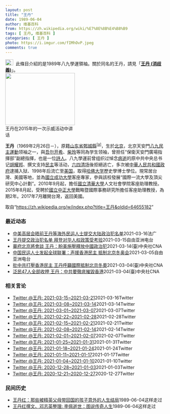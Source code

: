 ```yaml
---
layout: post
title: "王丹"
date: 1989-06-04
author: 维基百科
from: https://zh.wikipedia.org/wiki/%E7%8E%8B%E4%B8%B9
tags: [ 王丹, 维基百科 ]
categories: [ 王丹 ]
photo: https://i.imgur.com/fIMhOvP.jpeg
comments: true
---
```

<div class="mw-parser-output"><div role="note" class="hatnote navigation-not-searchable"><a href="/wiki/Wikipedia:%E6%B6%88%E6%AD%A7%E4%B9%89" title="Wikipedia:消歧义"><img alt="Disambig gray.svg" src="//upload.wikimedia.org/wikipedia/commons/thumb/5/5f/Disambig_gray.svg/25px-Disambig_gray.svg.png" decoding="async" width="25" height="19" srcset="//upload.wikimedia.org/wikipedia/commons/thumb/5/5f/Disambig_gray.svg/38px-Disambig_gray.svg.png 1.5x, //upload.wikimedia.org/wikipedia/commons/thumb/5/5f/Disambig_gray.svg/50px-Disambig_gray.svg.png 2x" data-file-width="220" data-file-height="168"></a>&nbsp;&nbsp;此條目介紹的是1989年八九學運領袖。關於同名的王丹，請見「<b><a href="/wiki/%E7%8E%8B%E4%B8%B9_(%E6%B6%88%E6%AD%A7%E7%BE%A9)" class="mw-disambig" title="王丹 (消歧義)">王丹 (消歧義)</a></b>」。</div>


<div class="thumb tright"><div class="thumbinner" style="width:222px;"><a href="/wiki/File:%E5%8F%B0%E7%81%A3%E5%85%AC%E6%B0%91%E5%9C%98%E9%AB%94%E5%89%8D%E5%BE%80%E8%8B%B1%E5%9C%8B%E9%A7%90%E5%8F%B0%E4%BB%A3%E8%A1%A8%E8%99%95%E6%8A%97%E8%AD%B0_01.jpg" class="image"><img alt="" src="//upload.wikimedia.org/wikipedia/commons/thumb/0/06/%E5%8F%B0%E7%81%A3%E5%85%AC%E6%B0%91%E5%9C%98%E9%AB%94%E5%89%8D%E5%BE%80%E8%8B%B1%E5%9C%8B%E9%A7%90%E5%8F%B0%E4%BB%A3%E8%A1%A8%E8%99%95%E6%8A%97%E8%AD%B0_01.jpg/220px-%E5%8F%B0%E7%81%A3%E5%85%AC%E6%B0%91%E5%9C%98%E9%AB%94%E5%89%8D%E5%BE%80%E8%8B%B1%E5%9C%8B%E9%A7%90%E5%8F%B0%E4%BB%A3%E8%A1%A8%E8%99%95%E6%8A%97%E8%AD%B0_01.jpg" decoding="async" width="220" height="165" class="thumbimage" srcset="//upload.wikimedia.org/wikipedia/commons/thumb/0/06/%E5%8F%B0%E7%81%A3%E5%85%AC%E6%B0%91%E5%9C%98%E9%AB%94%E5%89%8D%E5%BE%80%E8%8B%B1%E5%9C%8B%E9%A7%90%E5%8F%B0%E4%BB%A3%E8%A1%A8%E8%99%95%E6%8A%97%E8%AD%B0_01.jpg/330px-%E5%8F%B0%E7%81%A3%E5%85%AC%E6%B0%91%E5%9C%98%E9%AB%94%E5%89%8D%E5%BE%80%E8%8B%B1%E5%9C%8B%E9%A7%90%E5%8F%B0%E4%BB%A3%E8%A1%A8%E8%99%95%E6%8A%97%E8%AD%B0_01.jpg 1.5x, //upload.wikimedia.org/wikipedia/commons/thumb/0/06/%E5%8F%B0%E7%81%A3%E5%85%AC%E6%B0%91%E5%9C%98%E9%AB%94%E5%89%8D%E5%BE%80%E8%8B%B1%E5%9C%8B%E9%A7%90%E5%8F%B0%E4%BB%A3%E8%A1%A8%E8%99%95%E6%8A%97%E8%AD%B0_01.jpg/440px-%E5%8F%B0%E7%81%A3%E5%85%AC%E6%B0%91%E5%9C%98%E9%AB%94%E5%89%8D%E5%BE%80%E8%8B%B1%E5%9C%8B%E9%A7%90%E5%8F%B0%E4%BB%A3%E8%A1%A8%E8%99%95%E6%8A%97%E8%AD%B0_01.jpg 2x" data-file-width="4000" data-file-height="3000"></a>  <div class="thumbcaption"><div class="magnify"><a href="/wiki/File:%E5%8F%B0%E7%81%A3%E5%85%AC%E6%B0%91%E5%9C%98%E9%AB%94%E5%89%8D%E5%BE%80%E8%8B%B1%E5%9C%8B%E9%A7%90%E5%8F%B0%E4%BB%A3%E8%A1%A8%E8%99%95%E6%8A%97%E8%AD%B0_01.jpg" class="internal" title="放大"></a></div>王丹在2015年的一次示威活动中讲话</div></div></div>
<p><b>王丹</b>（1969年2月26日<span class="useeditintro" title="Template:BLP editintro">－</span>），原籍<a href="/wiki/%E5%B1%B1%E4%B8%9C%E7%9C%81" title="山东省">山东省</a><a href="/wiki/%E9%84%84%E5%9F%8E%E7%B8%A3" class="mw-redirect" title="鄄城縣">鄄城縣</a><sup id="cite_ref-2" class="reference"><a href="#cite_note-2">[a]</a></sup>，生於<a href="/wiki/%E5%8C%97%E4%BA%AC" class="mw-redirect" title="北京">北京</a>，北京天安門<a href="/wiki/%E5%85%AD%E5%9B%9B%E4%BA%8B%E4%BB%B6" title="六四事件">八九民主運動</a>领袖之一，與<a href="/wiki/%E5%90%BE%E5%B0%94%E5%BC%80%E5%B8%8C" class="mw-redirect" title="吾尔开希">吾尔开希</a>、<a href="/wiki/%E6%9F%B4%E7%8E%B2" title="柴玲">柴玲</a>等同為学生领袖，曾担任“保衛天安門廣場指揮部”副總指揮，也是一位<a href="/wiki/%E8%A9%A9%E4%BA%BA" class="mw-redirect" title="詩人">詩人</a>。八九學運前曾组织过悼念<a href="/wiki/%E8%83%A1%E8%80%80%E9%82%A6%E4%B9%8B%E6%AD%BB" title="胡耀邦之死">病逝</a>的原中共中央总书记<a href="/wiki/%E8%83%A1%E8%80%80%E9%82%A6" title="胡耀邦">胡耀邦</a>、撰文支持<a href="/wiki/%E6%B0%91%E4%B8%BB" title="民主">民主</a>等活动，<a href="/wiki/%E5%85%AD%E5%9B%9B%E6%B8%85%E5%9C%BA" title="六四清场">六四清场</a>後拒絕逃亡，多次被<a href="/wiki/%E4%B8%AD%E8%8F%AF%E4%BA%BA%E6%B0%91%E5%85%B1%E5%92%8C%E5%9C%8B%E6%94%BF%E5%BA%9C" title="中華人民共和國政府">中華人民共和國政府</a>逮捕入狱、1998年后流亡至<a href="/wiki/%E7%BE%8E%E5%9B%BD" title="美国">美国</a>，取得<a href="/wiki/%E5%93%88%E4%BD%9B%E5%A4%A7%E5%AD%A6" title="哈佛大学">哈佛大学</a>歷史學博士學位。現常居台灣、美國等地，並為<a href="/wiki/%E5%9C%8B%E7%AB%8B%E6%88%90%E5%8A%9F%E5%A4%A7%E5%AD%B8" title="國立成功大學">國立成功大學</a>客座專家，參與該校發展“國際一流大學及頂尖研究中心計劃”。2010年9月起，擔任<a href="/wiki/%E5%9C%8B%E7%AB%8B%E6%B8%85%E8%8F%AF%E5%A4%A7%E5%AD%B8" title="國立清華大學">國立清華大學</a>人文社會學院客座助理教授。2015年8月起，受聘於<a href="/wiki/%E5%9C%8B%E7%AB%8B%E4%B8%AD%E6%AD%A3%E5%A4%A7%E5%AD%B8" title="國立中正大學">國立中正大學</a>戰略暨國際事務研究所擔任客座助理教授，為期2年。2017年7月離開台灣，返回美國。
</p>
</div><noscript><img src="//zh.wikipedia.org/wiki/Special:CentralAutoLogin/start?type=1x1" alt="" title="" width="1" height="1" style="border: none; position: absolute;"></noscript>
<div class="printfooter">取自“<a dir="ltr" href="https://zh.wikipedia.org/w/index.php?title=王丹&amp;oldid=64655182">https://zh.wikipedia.org/w/index.php?title=王丹&amp;oldid=64655182</a>”</div><div id="recent-news"><h3>最近动态</h3><ul><li><a href="https://nodebe4.github.io/waimei/2021-03-16/%E4%B8%AD%E7%BE%8E%E9%AB%98%E5%B1%82%E4%BC%9A%E6%99%A4%E5%89%8D%E7%8E%8B%E4%B8%B9%E7%AD%89%E6%B5%B7%E5%A4%96%E6%B0%91%E8%BF%90%E4%BA%BA%E5%A3%AB%E6%8F%90%E4%BA%A4%E5%A4%A7%E9%99%86%E6%94%BF%E6%B2%BB%E7%8A%AF%E5%90%8D%E5%8D%95" title="中美高层会晤前王丹等海外民运人士提交大陆政治犯名单—— 16/03/2021 - 19:50 3月18日美中高层会晤前夕，八九学运领袖王丹等海外民运人士致信美国国家安全委员会和美国国务院，提交了...">中美高层会晤前王丹等海外民运人士提交大陆政治犯名单</a><time>2021-03-16</time><a class="tag">法广</a></li>
<li><a href="https://nodebe4.github.io/waimei/2021-03-15/%E7%8E%8B%E4%B8%B9%E6%8F%90%E4%BA%A4%E6%94%BF%E6%B2%BB%E7%8A%AF%E5%90%8D%E5%8D%95-%E6%8B%9C%E7%99%BB%E5%AF%B9%E5%8D%8E%E4%BA%BA%E6%9D%83%E6%94%BF%E7%AD%96%E5%8F%97%E8%80%83%E9%AA%8C" title="王丹提交政治犯名单 拜登对华人权政策受考验—— 美中高层会晤在即，八九学运领袖王丹呼吁美国在会谈中敦促中方释放大批政治犯。多位海外民运人士认为，每个人负有为狱中政治犯奔走发声的义务，同时警示拜登...">王丹提交政治犯名单 拜登对华人权政策受考验</a><time>2021-03-15</time><a class="tag">自由亚洲电台</a></li>
<li><a href="https://nodebe4.github.io/waimei/2021-03-14/%E8%8F%AF%E5%BA%9C%E5%8C%97%E4%BA%AC%E5%B0%87%E6%9C%83%E8%AB%87-%E7%8E%8B%E4%B8%B9-%E7%9B%BC%E7%BE%8E%E6%96%BD%E5%A3%93%E9%87%8B%E6%94%BE%E4%B8%AD%E5%9C%8B%E6%94%BF%E6%B2%BB%E7%8A%AF" title="華府北京將會談 王丹：盼美施壓釋放中國政治犯—— （中央社台北15日電）美中高層將於18日在阿拉斯加會晤，旅居美國的中國民運人士王丹今天在臉書發文說，中國海外反對派智庫向美國政府提出了一份名單，...">華府北京將會談  王丹：盼美施壓釋放中國政治犯</a><time>2021-03-14</time><a class="tag">(臺)中央社CNA</a></li>
<li><a href="https://nodebe4.github.io/waimei/2021-03-05/%E4%B8%AD%E5%9B%BD%E6%B0%91%E8%BF%90%E4%BA%BA%E5%A3%AB%E5%8F%91%E8%B5%B7%E5%85%A8%E7%90%83%E8%81%94%E7%BD%B2-%E5%A3%B0%E6%8F%B4%E9%A6%99%E6%B8%AF%E6%B0%91%E4%B8%BB-%E6%8A%B5%E5%88%B6%E5%8C%97%E4%BA%AC%E5%86%AC%E5%A5%A5%E4%BC%9A" title="中国民运人士发起全球联署：声援香港民主 抵制北京冬奥会—— 近二百名各界人士日前参与全球联署，声援香港民主，呼吁抵制北京2022年冬奥会。活动发起人之一、中国民运人士王丹表示，相关联署声明已发送...">中国民运人士发起全球联署：声援香港民主   抵制北京冬奥会</a><time>2021-03-05</time><a class="tag">自由亚洲电台</a></li>
<li><a href="https://nodebe4.github.io/waimei/2021-03-04/%E6%89%B9%E4%B8%AD%E5%85%B1%E6%89%93%E5%A3%93%E9%A6%99%E6%B8%AF%E6%B0%91%E4%B8%BB-%E7%8E%8B%E4%B8%B9%E5%91%BC%E7%B1%B2%E5%9C%8B%E9%9A%9B%E6%8A%B5%E5%88%B6%E5%8C%97%E4%BA%AC%E5%86%AC%E5%A5%A7" title="批中共打壓香港民主 王丹呼籲國際抵制北京冬奧—— （中央社台北5日電）香港47名泛民主派人士被控涉嫌違反國安法，於昨日晚間全數收押。中國民運人士王丹今天表示，國際應抵制中國侵害人權與壓迫的行為，...">批中共打壓香港民主  王丹呼籲國際抵制北京冬奧</a><time>2021-03-04</time><a class="tag">(臺)中央社CNA</a></li>
<li><a href="https://nodebe4.github.io/waimei/2021-03-04/%E6%B3%9B%E6%B0%9147%E4%BA%BA%E5%85%A8%E9%83%A8%E6%94%B6%E6%8A%BC-%E7%8E%8B%E4%B8%B9-%E4%B8%AD%E5%85%B1%E8%A6%81%E5%BE%B9%E5%BA%95%E6%91%A7%E6%AF%80%E9%A6%99%E6%B8%AF" title="泛民47人全部收押 王丹：中共要徹底摧毀香港—— （中央社台北4日電）香港泛民主派47人被控涉嫌違反國安法案，經過法院4天馬拉松式審理後，47人今晚全部被收押。中國民運人士王丹隨即發文痛批中共「...">泛民47人全部收押  王丹：中共要徹底摧毀香港</a><time>2021-03-04</time><a class="tag">(臺)中央社CNA</a></li>
</ul></div><div id="open-opinion"><h3>相关言论</h3><ul><li><a href="https://nodebe4.github.io/opinion/2021-03-16/wangdan1989/" title="wangdan1989">Twitter @王丹: 2021-03-15~2021-03-21</a><time>2021-03-16</time><a class="tag">Twitter</a></li>
<li><a href="https://nodebe4.github.io/opinion/2021-03-14/wangdan1989/" title="wangdan1989">Twitter @王丹: 2021-03-08~2021-03-14</a><time>2021-03-14</time><a class="tag">Twitter</a></li>
<li><a href="https://nodebe4.github.io/opinion/2021-03-07/wangdan1989/" title="wangdan1989">Twitter @王丹: 2021-03-01~2021-03-07</a><time>2021-03-07</time><a class="tag">Twitter</a></li>
<li><a href="https://nodebe4.github.io/opinion/2021-02-28/wangdan1989/" title="wangdan1989">Twitter @王丹: 2021-02-22~2021-02-28</a><time>2021-02-28</time><a class="tag">Twitter</a></li>
<li><a href="https://nodebe4.github.io/opinion/2021-02-21/wangdan1989/" title="wangdan1989">Twitter @王丹: 2021-02-15~2021-02-21</a><time>2021-02-21</time><a class="tag">Twitter</a></li>
<li><a href="https://nodebe4.github.io/opinion/2021-02-14/wangdan1989/" title="wangdan1989">Twitter @王丹: 2021-02-08~2021-02-14</a><time>2021-02-14</time><a class="tag">Twitter</a></li>
<li><a href="https://nodebe4.github.io/opinion/2021-02-07/wangdan1989/" title="wangdan1989">Twitter @王丹: 2021-02-01~2021-02-07</a><time>2021-02-07</time><a class="tag">Twitter</a></li>
<li><a href="https://nodebe4.github.io/opinion/2021-01-31/wangdan1989/" title="wangdan1989">Twitter @王丹: 2021-01-25~2021-01-31</a><time>2021-01-31</time><a class="tag">Twitter</a></li>
<li><a href="https://nodebe4.github.io/opinion/2021-01-24/wangdan1989/" title="wangdan1989">Twitter @王丹: 2021-01-18~2021-01-24</a><time>2021-01-24</time><a class="tag">Twitter</a></li>
<li><a href="https://nodebe4.github.io/opinion/2021-01-17/wangdan1989/" title="wangdan1989">Twitter @王丹: 2021-01-11~2021-01-17</a><time>2021-01-17</time><a class="tag">Twitter</a></li>
<li><a href="https://nodebe4.github.io/opinion/2021-01-10/wangdan1989/" title="wangdan1989">Twitter @王丹: 2021-01-04~2021-01-10</a><time>2021-01-10</time><a class="tag">Twitter</a></li>
<li><a href="https://nodebe4.github.io/opinion/2021-01-03/wangdan1989/" title="wangdan1989">Twitter @王丹: 2020-12-28~2021-01-03</a><time>2021-01-03</time><a class="tag">Twitter</a></li>
<li><a href="https://nodebe4.github.io/opinion/2020-12-27/wangdan1989/" title="wangdan1989">Twitter @王丹: 2020-12-21~2020-12-27</a><time>2020-12-27</time><a class="tag">Twitter</a></li>
</ul></div><div id="mjls-record"><h3>民间历史</h3><ul><li><a href="https://nodebe4.github.io/mjlsh/1989-06-04/%E7%8E%8B%E4%B8%B9%E7%BA%A2-%E9%82%A3%E4%BA%9B%E8%A2%AB%E7%B2%BE%E8%8B%B1%E7%88%B6%E6%AF%8D%E5%B8%A6%E5%9B%9E%E5%9B%BD%E7%9A%84%E5%AD%A9%E5%AD%90%E6%84%8F%E5%A4%96%E7%9A%84%E4%BA%BA%E7%94%9F%E7%BB%93%E5%B1%80/" title="王丹红">王丹红：那些被精英父母带回国的孩子意外的人生结局</a><time>1989-06-04</time><a class="tag">这样走过</a></li>
<li><a href="https://nodebe4.github.io/mjlsh/1989-06-04/%E7%8E%8B%E4%B8%B9%E7%BA%A2%E6%92%B0%E6%96%87-%E9%82%93%E5%BF%97%E8%8B%B1%E6%95%B4%E7%90%86-%E6%9D%8E%E4%BD%A9%E9%80%9D%E4%B8%96-%E5%9B%BE%E8%AF%B4%E4%BC%A0%E5%A5%87%E4%BA%BA%E7%94%9F/" title="王丹红撰文、邓志英整理">王丹红撰文、邓志英整理:  李佩逝世：图说传奇人生</a><time>1989-06-04</time><a class="tag">这样走过</a></li>
</ul></div>